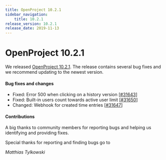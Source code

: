 ```yaml
---
title: OpenProject 10.2.1
sidebar_navigation:
    title: 10.2.1
release_version: 10.2.1
release_date: 2019-11-13
---
```


# OpenProject 10.2.1

We released [OpenProject 10.2.1](https://community.openproject.org/versions/1404).
The release contains several bug fixes and we recommend updating to the newest version.



#### Bug fixes and changes

- Fixed: Error 500 when clicking on a history version [[#31643](https://community.openproject.org/wp/31643)]
- Fixed: Built-in users count towards active user limit [[#31650](https://community.openproject.org/wp/31650)]
- Changed: Webhook for created time entries [[#31647](https://community.openproject.org/wp/31647)]

#### Contributions

A big thanks to community members for reporting bugs and helping us identifying and providing fixes.

Special thanks for reporting and finding bugs go to

*Matthias Tylkowski*
